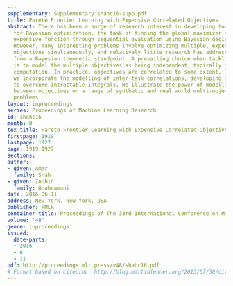 ```yaml
---
supplementary: Supplementary:shahc16-supp.pdf
title: Pareto Frontier Learning with Expensive Correlated Objectives
abstract: There has been a surge of research interest in developing tools and analysis
  for Bayesian optimization, the task of finding the global maximizer of an unknown,
  expensive function through sequential evaluation using Bayesian decision theory.
  However, many interesting problems involve optimizing multiple, expensive to evaluate
  objectives simultaneously, and relatively little research has addressed this setting
  from a Bayesian theoretic standpoint. A prevailing choice when tackling this problem,
  is to model the multiple objectives as being independent, typically for ease of
  computation. In practice, objectives are correlated to some extent. In this work,
  we incorporate the modelling of inter-task correlations, developing an approximation
  to overcome intractable integrals. We illustrate the power of modelling dependencies
  between objectives on a range of synthetic and real world multi-objective optimization
  problems.
layout: inproceedings
series: Proceedings of Machine Learning Research
id: shahc16
month: 0
tex_title: Pareto Frontier Learning with Expensive Correlated Objectives
firstpage: 1919
lastpage: 1927
page: 1919-1927
sections: 
author:
- given: Amar
  family: Shah
- given: Zoubin
  family: Ghahramani
date: 2016-06-11
address: New York, New York, USA
publisher: PMLR
container-title: Proceedings of The 33rd International Conference on Machine Learning
volume: '48'
genre: inproceedings
issued:
  date-parts:
  - 2016
  - 6
  - 11
pdf: http://proceedings.mlr.press/v48/shahc16.pdf
# Format based on citeproc: http://blog.martinfenner.org/2013/07/30/citeproc-yaml-for-bibliographies/
---
```

